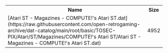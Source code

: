 <table>
<tr><th>Name</th><th>Size</th></tr>
<tr><td>[Atari ST - Magazines - COMPUTE!'s Atari ST.dat](https://raw.githubusercontent.com/open-retrogaming-archive/dat-catalog/main/root/basic/TOSEC-PIX/Atari/ST/Magazines/COMPUTE!'s Atari ST/Atari ST - Magazines - COMPUTE!'s Atari ST.dat)</td><td>4952</td></tr>
</table>
